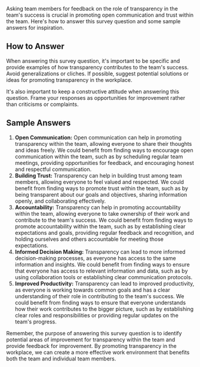 

Asking team members for feedback on the role of transparency in the team's success is crucial in promoting open communication and trust within the team. Here's how to answer this survey question and some sample answers for inspiration.

How to Answer
-------------

When answering this survey question, it's important to be specific and provide examples of how transparency contributes to the team's success. Avoid generalizations or cliches. If possible, suggest potential solutions or ideas for promoting transparency in the workplace.

It's also important to keep a constructive attitude when answering this question. Frame your responses as opportunities for improvement rather than criticisms or complaints.

Sample Answers
--------------

1. **Open Communication:** Open communication can help in promoting transparency within the team, allowing everyone to share their thoughts and ideas freely. We could benefit from finding ways to encourage open communication within the team, such as by scheduling regular team meetings, providing opportunities for feedback, and encouraging honest and respectful communication.
2. **Building Trust:** Transparency can help in building trust among team members, allowing everyone to feel valued and respected. We could benefit from finding ways to promote trust within the team, such as by being transparent about our goals and objectives, sharing information openly, and collaborating effectively.
3. **Accountability:** Transparency can help in promoting accountability within the team, allowing everyone to take ownership of their work and contribute to the team's success. We could benefit from finding ways to promote accountability within the team, such as by establishing clear expectations and goals, providing regular feedback and recognition, and holding ourselves and others accountable for meeting those expectations.
4. **Informed Decision Making:** Transparency can lead to more informed decision-making processes, as everyone has access to the same information and insights. We could benefit from finding ways to ensure that everyone has access to relevant information and data, such as by using collaboration tools or establishing clear communication protocols.
5. **Improved Productivity:** Transparency can lead to improved productivity, as everyone is working towards common goals and has a clear understanding of their role in contributing to the team's success. We could benefit from finding ways to ensure that everyone understands how their work contributes to the bigger picture, such as by establishing clear roles and responsibilities or providing regular updates on the team's progress.

Remember, the purpose of answering this survey question is to identify potential areas of improvement for transparency within the team and provide feedback for improvement. By promoting transparency in the workplace, we can create a more effective work environment that benefits both the team and individual team members.
